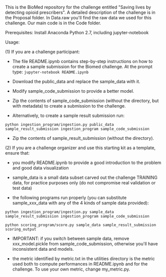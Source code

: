 This is the BioMed repository for the challenge entitled "Saving lives by detecting opioid prescribers". 
A detailed description of the challenge is in the Proposal folder. 
In Data.raw you'll find the raw data we used for this challenge. Our main code is in the Code folder.


Prerequisites:
Install Anaconda Python 2.7, including jupyter-notebook

Usage:

(1) If you are a challenge participant:

- The file README.ipynb contains step-by-step instructions on how to create a sample submission for the Biomed challenge. At the prompt type:
`jupyter-notebook README.ipynb`

- Download the public_data and replace the sample_data with it.

- Modify sample_code_submission to provide a better model.

- Zip the contents of sample_code_submission (without the directory, but with metadata) to create a submission to the challenge.

- Alternatively, to create a sample result submission run:

`python ingestion_program/ingestion.py public_data sample_result_submission ingestion_program sample_code_submission`

- Zip the contents of sample_result_submission (without the directory).

(2) If you are a challenge organizer and use this starting kit as a template, ensure that:

- you modify README.ipynb to provide a good introduction to the problem and good data visualization

- sample_data is a small data subset carved out the challenge TRAINING data, for practice purposes only (do not compromise real validation or test data)

- the following programs run properly (you can substitute sample_xxx_data with any of the 4 kinds of sample data provided):

`python ingestion_program/ingestion.py sample_data sample_result_submission ingestion_program sample_code_submission`

`python scoring_program/score.py sample_data sample_result_submission scoring_output`

- IMPORTANT: if you switch between sample data, remove xxx_model.pickle from sample_code_submission, otherwise you'll have inconsistent data and models.

- the metric identified by metric.txt in the utilities directory is the metric used both to compute performances in README.ipynb and for the challenge. To use your own metric, change my_metric.py.